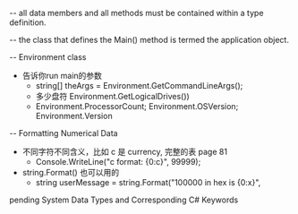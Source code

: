 -- all data members and all methods must be contained within a type definition.

-- the class that defines the Main() method is termed the application object.

-- Environment class
  - 告诉你run main的参数
    - string[] theArgs = Environment.GetCommandLineArgs();
    - 多少盘符 Environment.GetLogicalDrives())
    - Environment.ProcessorCount; Environment.OSVersion; Environment.Version
    
-- Formatting Numerical Data
  - 不同字符不同含义，比如 c 是 currency, 完整的表 page 81
     - Console.WriteLine("c format: {0:c}", 99999);
  - string.Format() 也可以用的 
    - string userMessage = string.Format("100000 in hex is {0:x}",


pending System Data Types and Corresponding C# Keywords

